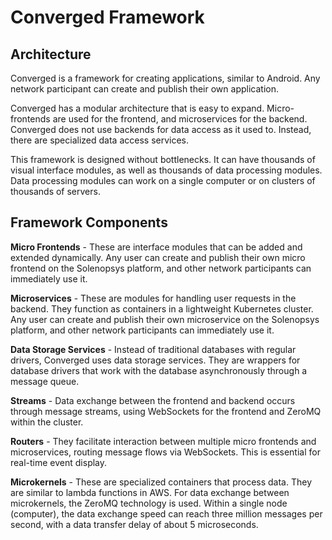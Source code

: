 # Converged Framework

## Architecture

Converged is a framework for creating applications, similar to Android. Any network participant can create and publish their own application.

Converged has a modular architecture that is easy to expand. Micro-frontends are used for the frontend, and microservices for the backend. Converged does not use backends for data access as it used to. Instead, there are specialized data access services.

This framework is designed without bottlenecks. It can have thousands of visual interface modules, as well as thousands of data processing modules. Data processing modules can work on a single computer or on clusters of thousands of servers.
 

## Framework Components

**Micro Frontends** - These are interface modules that can be added and extended dynamically. Any user can create and publish their own micro frontend on the Solenopsys platform, and other network participants can immediately use it.

**Microservices** - These are modules for handling user requests in the backend. They function as containers in a lightweight Kubernetes cluster. Any user can create and publish their own microservice on the Solenopsys platform, and other network participants can immediately use it.

**Data Storage Services** - Instead of traditional databases with regular drivers, Converged uses data storage services. They are wrappers for database drivers that work with the database asynchronously through a message queue.

**Streams** - Data exchange between the frontend and backend occurs through message streams, using WebSockets for the frontend and ZeroMQ within the cluster.

**Routers** - They facilitate interaction between multiple micro frontends and microservices, routing message flows via WebSockets. This is essential for real-time event display.

**Microkernels** - These are specialized containers that process data. They are similar to lambda functions in AWS. For data exchange between microkernels, the ZeroMQ technology is used. Within a single node (computer), the data exchange speed can reach three million messages per second, with a data transfer delay of about 5 microseconds.
